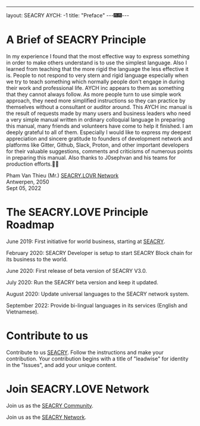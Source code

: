 ----------
layout: SEACRY
AYCH: -1
title: "Preface"
---🎆🎆---


# A Brief of SEACRY Principle
In my experience I found that the most effective way to express something in order to make others understand is to use the simplest language. Also I learned from teaching that the more rigid the language the less effective it is. People to not respond to very stern and rigid language especially when we try to teach something which normally people don't engage in during their work and professional life. AYCH inc appears to them as something that they cannot always follow. As more people turn to use simple work approach, they need more simplified instructions so they can practice by themselves without a consultant or auditor around. This AYCH inc manual is the result of requests made by many users and business leaders who need a very simple manual written in ordinary colloquial language
In preparing this manual, many friends and volunteers have come to help it finished. I am deeply grateful to all of them. Especially I would like to express my deepest appreciation and sincere gratitude to founders of development network and platforms like Gitter, Github, Slack, Proton, and  other important developers for their valuable suggestions, comments and criticisms of numerous points in preparing this manual. Also thanks to J0sephvan and his teams for production efforts.🎁🎁

Pham Van Thieu (Mr.)
[SEACRY.LOVR Network](https://seacry.slack.com/)<br/>
Antwerpen, 2050<br/>
Sept 05, 2022<br/>


# The SEACRY.LOVE Principle Roadmap
June 2019: First initiative for world business, starting at [SEACRY](https://t.me/seacry-love/).

February 2020: SEACRY Developer is setup to start SEACRY Block chain for its business to the world.

June 2020: First release of beta version of SEACRY V3.0.

July 2020: Run the SEACRY beta version and keep it updated.

August 2020: Update universal languages to the SEACRY network system.

September 2022: Provide bi-lingual languages in its services (English and Vietnamese).


# Contribute to us
Contribute to us [SEACRY](https://github.com/apps/seacry-love/). Follow the instructions and make your contribution.
Your contribution begins with a title of "leadwise" for identity in the "Issues", and add your unique content.


# Join SEACRY.LOVE Network
Join us as the [SEACRY Community](https://seacry.slack.com/).

Join us as the [SEACRY Network](https://t.me/seacry.slack.com/).



